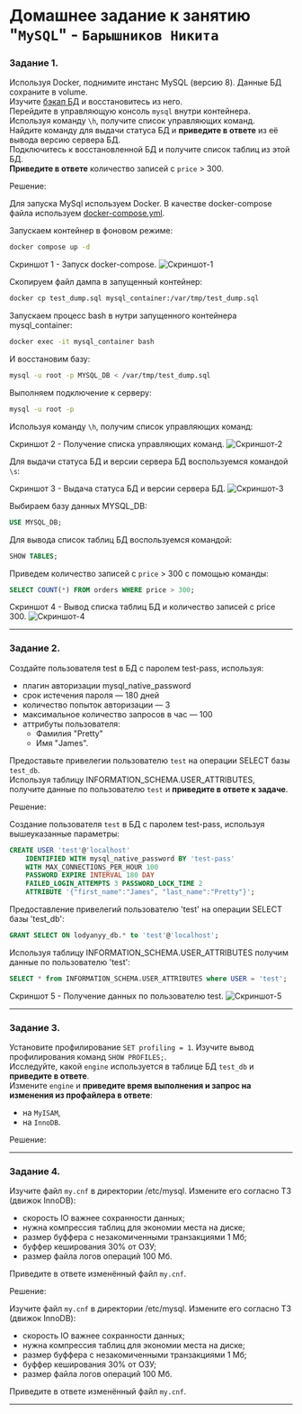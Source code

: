 # Домашнее задание к занятию "`MySQL`" - `Барышников Никита`


### Задание 1. 

Используя Docker, поднимите инстанс MySQL (версию 8). Данные БД сохраните в volume.  
Изучите [бэкап БД](https://github.com/netology-code/virt-homeworks/tree/virt-11/06-db-03-mysql/test_data) и восстановитесь из него.  
Перейдите в управляющую консоль `mysql` внутри контейнера.  
Используя команду `\h`, получите список управляющих команд.  
Найдите команду для выдачи статуса БД и **приведите в ответе** из её вывода версию сервера БД.  
Подключитесь к восстановленной БД и получите список таблиц из этой БД.  
**Приведите в ответе** количество записей с `price` > 300.  

Решение:

Для запуска MySql используем Docker. В качестве docker-compose файла используем [docker-compose.yml](./config/docker-compose.yml).

Запускаем контейнер в фоновом режиме:  
```bash
docker compose up -d
```

Скриншот 1 - Запуск docker-compose.
![Скриншот-1](https://github.com/BaryshnikovNV/netology-devops/blob/db-03-mysql/BD-DEV-9/db/15.3-db-03-mysql/img/15.3.1.1_Запуск_dockerfile.png)

Скопируем файл дампа в запущенный контейнер:
```bash
docker cp test_dump.sql mysql_container:/var/tmp/test_dump.sql
```

Запускаем процесс bash в нутри запущенного контейнера mysql_container:  
```bash
docker exec -it mysql_container bash
```

И восстановим базу:
```bash
mysql -u root -p MYSQL_DB < /var/tmp/test_dump.sql
```

Выполняем подключение к серверу:  
```bash
mysql -u root -p
```

Используя команду `\h`, получим список управляющих команд:

Скриншот 2 - Получение списка управляющих команд.
![Скриншот-2](https://github.com/BaryshnikovNV/netology-devops/blob/db-03-mysql/BD-DEV-9/db/15.3-db-03-mysql/img/15.3.1.2_Получение_списка_управляющих_команд.png)

Для выдачи статуса БД и версии сервера БД воспользуемся командой `\s`:

Скриншот 3 - Выдача статуса БД и версии сервера БД.
![Скриншот-3](https://github.com/BaryshnikovNV/netology-devops/blob/db-03-mysql/BD-DEV-9/db/15.3-db-03-mysql/img/15.3.1.3_Выдача_статуса_БД_и_версии_сервера_БД.png)

Выбираем базу данных MYSQL_DB:
```sql
USE MYSQL_DB;
```

Для вывода список таблиц БД воспользуемся командой:
```sql
SHOW TABLES;
```

Приведем количество записей с `price` > 300 с помощью команды:
```sql
SELECT COUNT(*) FROM orders WHERE price > 300;
```

Скриншот 4 - Вывод списка таблиц БД и количество записей с price 300.
![Скриншот-4](https://github.com/BaryshnikovNV/netology-devops/blob/db-03-mysql/BD-DEV-9/db/15.3-db-03-mysql/img/15.3.1.4_Вывод_списка_таблиц_БД_и_количество_записей_с_price_300.png)

---

### Задание 2.

Создайте пользователя test в БД c паролем test-pass, используя:

- плагин авторизации mysql_native_password
- срок истечения пароля — 180 дней
- количество попыток авторизации — 3
- максимальное количество запросов в час — 100
- аттрибуты пользователя:
  - Фамилия "Pretty"    
  - Имя "James".
  
Предоставьте привелегии пользователю `test` на операции SELECT базы `test_db`.  
Используя таблицу INFORMATION_SCHEMA.USER_ATTRIBUTES, получите данные по пользователю `test` и **приведите в ответе к задаче**.

Решение:

Создание пользователя `test` в БД c паролем test-pass, используя вышеуказанные параметры:

```sql
CREATE USER 'test'@'localhost' 
    IDENTIFIED WITH mysql_native_password BY 'test-pass'
    WITH MAX_CONNECTIONS_PER_HOUR 100
    PASSWORD EXPIRE INTERVAL 180 DAY
    FAILED_LOGIN_ATTEMPTS 3 PASSWORD_LOCK_TIME 2
    ATTRIBUTE '{"first_name":"James", "last_name":"Pretty"}';
```

Предоставление привелегий пользователю 'test' на операции SELECT базы 'test_db':
```sql
GRANT SELECT ON lodyanyy_db.* to 'test'@'localhost';
```

Используя таблицу INFORMATION_SCHEMA.USER_ATTRIBUTES получим данные по пользователю 'test':
```sql
SELECT * from INFORMATION_SCHEMA.USER_ATTRIBUTES where USER = 'test';
```

Скриншот 5 - Получение данных по пользователю test.
![Скриншот-5](https://github.com/BaryshnikovNV/netology-devops/blob/db-03-mysql/BD-DEV-9/db/15.3-db-03-mysql/img/15.3.2.1_Получение_данных_по_пользователю_test.png)

---

### Задание 3.

Установите профилирование `SET profiling = 1`. Изучите вывод профилирования команд `SHOW PROFILES;`.  
Исследуйте, какой `engine` используется в таблице БД `test_db` и **приведите в ответе**.  
Измените `engine` и **приведите время выполнения и запрос на изменения из профайлера в ответе**:  
- на `MyISAM`,
- на `InnoDB`.

Решение:



---

### Задание 4.

Изучите файл `my.cnf` в директории /etc/mysql.
Измените его согласно ТЗ (движок InnoDB):

- скорость IO важнее сохранности данных;
- нужна компрессия таблиц для экономии места на диске;
- размер буффера с незакомиченными транзакциями 1 Мб;
- буффер кеширования 30% от ОЗУ;
- размер файла логов операций 100 Мб.

Приведите в ответе изменённый файл `my.cnf`.

Решение:

Изучите файл `my.cnf` в директории /etc/mysql.
Измените его согласно ТЗ (движок InnoDB):

- скорость IO важнее сохранности данных;
- нужна компрессия таблиц для экономии места на диске;
- размер буффера с незакомиченными транзакциями 1 Мб;
- буффер кеширования 30% от ОЗУ;
- размер файла логов операций 100 Мб.

Приведите в ответе изменённый файл `my.cnf`.

---